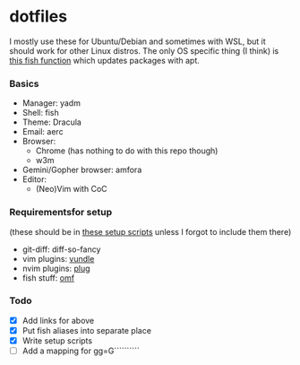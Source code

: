 # dotfiles

I mostly use these for Ubuntu/Debian and sometimes with WSL, but it should work for other
Linux distros. The only OS specific thing (I think)
is [this fish function](.config/fish/functions/apt-up.fish) which updates packages with apt.


### Basics
- Manager: yadm
- Shell: fish
- Theme: Dracula
- Email: aerc
- Browser:
   - Chrome (has nothing to do with this repo though)
   - w3m
- Gemini/Gopher browser: amfora
- Editor:
   - (Neo)Vim with CoC

### Requirementsfor setup

(these should be in [these setup scripts](_script/) unless I forgot to include them there)

- git-diff: diff-so-fancy
- vim plugins: [vundle](https://github.com/VundleVim/Vundle.vim)
- nvim plugins: [plug](https://github.com/junegunn/vim-plughttps://github.com/junegunn/vim-plug)
- fish stuff: [omf](https://github.com/oh-my-fish/oh-my-fish)

### Todo
- [x] Add links for above
- [x] Put fish aliases into separate place
- [x] Write setup scripts
- [ ] Add a mapping for gg=G``````````
